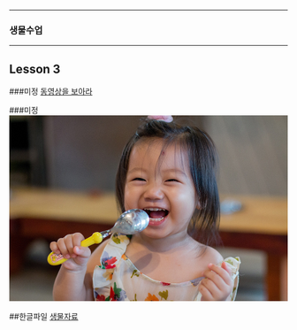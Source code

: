 ___
### 생물수업
___

## Lesson 3  

###미정 [동영상을 보아라](https://www.youtube.com/watch?v=nWLr02uYpJo)

###미정 ![아기사진](https://raw.githubusercontent.com/leemijeong/mmm/gh-pages/zzz.jpg)


##한글파일 [생물자료](https://goo.gl/7Zhmjq)  
